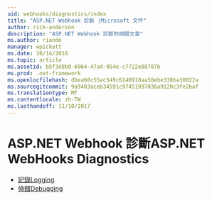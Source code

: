 ```yaml
---
uid: webhooks/diagnostics/index
title: "ASP.NET Webhook 診斷 |Microsoft 文件"
author: rick-anderson
description: "ASP.NET Webhook 診斷的相關文章"
ms.author: riande
manager: wpickett
ms.date: 10/14/2016
ms.topic: article
ms.assetid: b5f3d8b0-6964-47a4-954e-c7722e88707b
ms.prod: .net-framework
ms.openlocfilehash: dbea60c55ac549c6140918aa58ebe338ba30022a
ms.sourcegitcommit: 9a9483aceb34591c97451997036a9120c3fe2baf
ms.translationtype: MT
ms.contentlocale: zh-TW
ms.lasthandoff: 11/10/2017
---
```

# <a name="aspnet-webhooks-diagnostics"></a><span data-ttu-id="02db2-103">ASP.NET Webhook 診斷</span><span class="sxs-lookup"><span data-stu-id="02db2-103">ASP.NET WebHooks Diagnostics</span></span>

* [<span data-ttu-id="02db2-104">記錄</span><span class="sxs-lookup"><span data-stu-id="02db2-104">Logging</span></span>](logging.md)
* [<span data-ttu-id="02db2-105">偵錯</span><span class="sxs-lookup"><span data-stu-id="02db2-105">Debugging</span></span>](debugging.md)
